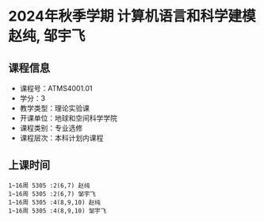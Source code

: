 # 2024年秋季学期 计算机语言和科学建模 赵纯, 邹宇飞






## 课程信息

- 课程号：ATMS4001.01
- 学分：3
- 教学类型：理论实验课
- 开课单位：地球和空间科学学院
- 课程类别：专业选修
- 课程层次：本科计划内课程

## 上课时间

```
1~16周 5305 :2(6,7) 赵纯
1~16周 5305 :2(6,7) 邹宇飞
1~16周 5305 :4(8,9,10) 赵纯
1~16周 5305 :4(8,9,10) 邹宇飞
```

